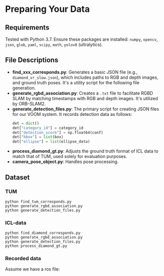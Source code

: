# Preparing Your Data

## Requirements
Tested with Python 3.7. Ensure these packages are installed: `numpy`, `opencv`, `json`, `glob`, `yaml`, `scipy`, `math`, `yolov8` (ultralytics).

## File Descriptions
- **find_xxx_corresponds.py**: Generates a basic JSON file (e.g., `diamond_vr_slow.json`), which includes paths to RGB and depth images, and ground truth poses. It's a utility script for the following file generation.
- **generate_rgbd_association.py**: Creates a `.txt` file to facilitate RGBD SLAM by matching timestamps with RGB and depth images. It's utilized by ORB-SLAM2.
- **generate_detection_files.py**: The primary script for creating JSON files for our VOOM system. It records detection data as follows:
  ```python
  det = dict()
  det["category_id"] = category_id
  det["detection_score"] = np.float64(conf)
  det["bbox"] = list(box)
  det["ellipse"] = list(ellipse_data)
- **process_diamond_gt.py**: Adjusts the ground truth format of ICL data to match that of TUM, used solely for evaluation purposes.
- **camera_pose_object.py**: Handles pose processing.
  
## Dataset
### TUM
```shell
python find_tum_corresponds.py
python generate_rgbd_association.py
python generate_detection_files.py
```
### ICL-data
```shell
python find_diamond_corresponds.py
python generate_rgbd_association.py
python generate_detection_files.py
python process_diamond_gt.py
```
### Recorded data
Assume we have a ros file:


